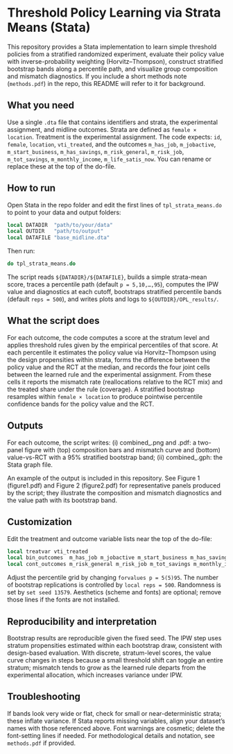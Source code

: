 # Threshold Policy Learning via Strata Means (Stata)

This repository provides a Stata implementation to learn simple threshold policies from a stratified randomized experiment, evaluate their policy value with inverse-probability weighting (Horvitz–Thompson), construct stratified bootstrap bands along a percentile path, and visualize group composition and mismatch diagnostics. If you include a short methods note (`methods.pdf`) in the repo, this README will refer to it for background.

## What you need

Use a single `.dta` file that contains identifiers and strata, the experimental assignment, and midline outcomes. Strata are defined as `female × location`. Treatment is the experimental assignment. The code expects: `id`, `female`, `location`, `vti_treated`, and the outcomes `m_has_job`, `m_jobactive`, `m_start_business`, `m_has_savings`, `m_risk_general`, `m_risk_job`, `m_tot_savings`, `m_monthly_income`, `m_life_satis_now`. You can rename or replace these at the top of the do-file.

## How to run

Open Stata in the repo folder and edit the first lines of `tpl_strata_means.do` to point to your data and output folders:

```stata
local DATADIR  "path/to/your/data"
local OUTDIR   "path/to/output"
local DATAFILE "base_midline.dta"
```

Then run:

```stata
do tpl_strata_means.do
```

The script reads `${DATADIR}/${DATAFILE}`, builds a simple strata-mean score, traces a percentile path (default `p = 5,10,…,95`), computes the IPW value and diagnostics at each cutoff, bootstraps stratified percentile bands (default `reps = 500`), and writes plots and logs to `${OUTDIR}/OPL_results/`.

## What the script does

For each outcome, the code computes a score at the stratum level and applies threshold rules given by the empirical percentiles of that score. At each percentile it estimates the policy value via Horvitz–Thompson using the design propensities within strata, forms the difference between the policy value and the RCT at the median, and records the four joint cells between the learned rule and the experimental assignment. From these cells it reports the mismatch rate (reallocations relative to the RCT mix) and the treated share under the rule (coverage). A stratified bootstrap resamples within `female × location` to produce pointwise percentile confidence bands for the policy value and the RCT.

## Outputs

For each outcome, the script writes: (i)	combined_<outcome>.png and .pdf: a two-panel figure with (top) composition bars and mismatch curve and (bottom) value-vs-RCT with a 95% stratified bootstrap band; (ii)	combined_<outcome>.gph: the Stata graph file.

An example of the output is included in this repository. See Figure 1 (figure1.pdf) and Figure 2 (figure2.pdf) for representative panels produced by the script; they illustrate the composition and mismatch diagnostics and the value path with its bootstrap band.
## Customization

Edit the treatment and outcome variable lists near the top of the do-file:

```stata
local treatvar vti_treated
local bin_outcomes  m_has_job m_jobactive m_start_business m_has_savings
local cont_outcomes m_risk_general m_risk_job m_tot_savings m_monthly_income m_life_satis_now
```

Adjust the percentile grid by changing `forvalues p = 5(5)95`. The number of bootstrap replications is controlled by `local reps = 500`. Randomness is set by `set seed 13579`. Aesthetics (scheme and fonts) are optional; remove those lines if the fonts are not installed.

## Reproducibility and interpretation

Bootstrap results are reproducible given the fixed seed. The IPW step uses stratum propensities estimated within each bootstrap draw, consistent with design-based evaluation. With discrete, stratum-level scores, the value curve changes in steps because a small threshold shift can toggle an entire stratum; mismatch tends to grow as the learned rule departs from the experimental allocation, which increases variance under IPW.

## Troubleshooting

If bands look very wide or flat, check for small or near-deterministic strata; these inflate variance. If Stata reports missing variables, align your dataset’s names with those referenced above. Font warnings are cosmetic; delete the font-setting lines if needed. For methodological details and notation, see `methods.pdf` if provided.

